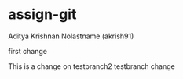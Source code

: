 # assign-git
Aditya Krishnan Nolastname (akrish91)

first change

This is a change on testbranch2
testbranch change
